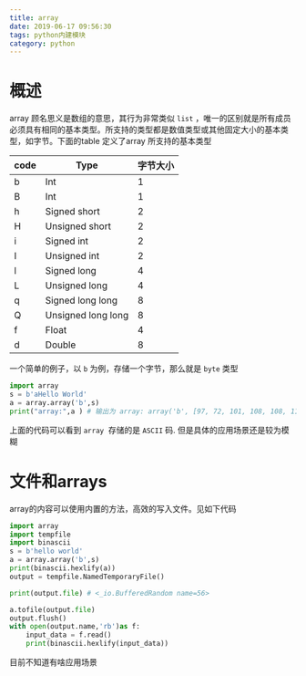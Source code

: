 ```yaml
---
title: array
date: 2019-06-17 09:56:30
tags: python内建模块
category: python
---
```


# 概述
array 顾名思义是数组的意思，其行为非常类似 `list` ，唯一的区别就是所有成员必须具有相同的基本类型。所支持的类型都是数值类型或其他固定大小的基本类型，如字节。下面的table 定义了array 所支持的基本类型

| code | Type | 字节大小 |
| --- | --- | --- |
| b | Int | 1 |
| B | Int | 1 |
| h | Signed short | 2 |
| H | Unsigned short | 2 |
| i | Signed int | 2 |
| I | Unsigned int | 2 |
| l | Signed long | 4 |
| L | Unsigned long | 4 |
| q | Signed long long  | 8 |
| Q | Unsigned long long | 8 |
| f | Float | 4 |
| d | Double | 8 |

一个简单的例子，以 `b` 为例，存储一个字节，那么就是 `byte` 类型

```python
import array
s = b'aHello World'
a = array.array('b',s)
print("array:",a ) # 输出为 array: array('b', [97, 72, 101, 108, 108, 111, 32, 87, 111, 114, 108, 100])
```
上面的代码可以看到 `array`  存储的是 `ASCII` 码. 但是具体的应用场景还是较为模糊


# 文件和arrays
array的内容可以使用内置的方法，高效的写入文件。见如下代码

```python
import array
import tempfile
import binascii
s = b'hello world'
a = array.array('b',s)
print(binascii.hexlify(a))
output = tempfile.NamedTemporaryFile()

print(output.file) # <_io.BufferedRandom name=56>

a.tofile(output.file)
output.flush()
with open(output.name,'rb')as f:
    input_data = f.read()
    print(binascii.hexlify(input_data))
```

目前不知道有啥应用场景



